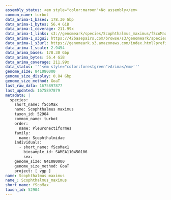 ```yaml
---
assembly_status: <em style="color:maroon">No assembly</em>
common_name: turbot
data_arima-1_bases: 178.30 Gbp
data_arima-1_bytes: 56.4 GiB
data_arima-1_coverage: 211.99x
data_arima-1_links: s3://genomeark/species/Scophthalmus_maximus/fScoMax1/genomic_data/arima/<br>
data_arima-1_s3gui: https://42basepairs.com/browse/s3/genomeark/species/Scophthalmus_maximus/fScoMax1/genomic_data/arima/
data_arima-1_s3url: https://genomeark.s3.amazonaws.com/index.html?prefix=species/Scophthalmus_maximus/fScoMax1/genomic_data/arima/
data_arima-1_scale: 2.9454
data_arima_bases: 178.30 Gbp
data_arima_bytes: 56.4 GiB
data_arima_coverage: 211.99x
data_status: '''<em style="color:forestgreen">Arima</em>'''
genome_size: 841080000
genome_size_display: 0.84 Gbp
genome_size_method: GoaT
last_raw_data: 1675897877
last_updated: 1675897879
metadata: |
  species:
    short_name: fScoMax
    name: Scophthalmus maximus
    taxon_id: 52904
    common_name: turbot
    order:
      name: Pleuronectiformes
    family:
      name: Scophthalmidae
    individuals:
      - short_name: fScoMax1
        biosample_id: SAMEA110450106
        sex:
    genome_size: 841080000
    genome_size_method: GoaT
    project: [ vgp ]
name: Scophthalmus maximus
name_: Scophthalmus_maximus
short_name: fScoMax
taxon_id: 52904
---
```

